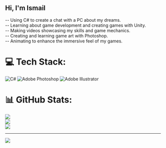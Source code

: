 ## Hi, I'm Ismail
-- Using C# to create a chat with a PC about my dreams.<br/>
-- Learning about game development and creating games with Unity.<br/>
-- Making videos showcasing my skills and game mechanics.<br/>
-- Creating and learning game art with Photoshop.<br/>
-- Animating to enhance the immersive feel of my games.<br/>

# 💻 Tech Stack:
![C#](https://img.shields.io/badge/c%23-%23239120.svg?style=for-the-badge&logo=csharp&logoColor=white) ![Adobe Photoshop](https://img.shields.io/badge/adobe%20photoshop-%2331A8FF.svg?style=for-the-badge&logo=adobe%20photoshop&logoColor=white) ![Adobe Illustrator](https://img.shields.io/badge/adobe%20illustrator-%23FF9A00.svg?style=for-the-badge&logo=adobe%20illustrator&logoColor=white)
# 📊 GitHub Stats:
![](https://github-readme-stats.vercel.app/api?username=Ismailgame&theme=dark&hide_border=false&include_all_commits=false&count_private=false)<br/>
![](https://github-readme-streak-stats.herokuapp.com/?user=Ismailgame&theme=dark&hide_border=false)<br/>
![](https://github-readme-stats.vercel.app/api/top-langs/?username=Ismailgame&theme=dark&hide_border=false&include_all_commits=false&count_private=false&layout=compact)

---
[![](https://visitcount.itsvg.in/api?id=Ismailgame&icon=0&color=0)](https://visitcount.itsvg.in)

<!-- Proudly created with GPRM ( https://gprm.itsvg.in ) -->
